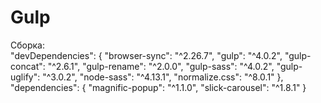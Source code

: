# Gulp

Сборка:  
"devDependencies": {
    "browser-sync": "^2.26.7",
    "gulp": "^4.0.2",
    "gulp-concat": "^2.6.1",
    "gulp-rename": "^2.0.0",
    "gulp-sass": "^4.0.2",
    "gulp-uglify": "^3.0.2",
    "node-sass": "^4.13.1",
    "normalize.css": "^8.0.1"
  },
  "dependencies": {
    "magnific-popup": "^1.1.0",
    "slick-carousel": "^1.8.1"
  }